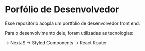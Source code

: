 # Porfólio de Desenvolvedor

Esse repositório acopla um portfólio de desenvolvedor front end.

Para o desenvolvimento dele, foram utilizadas as tecnologias:

  -> NextJS
  -> Styled Components
  -> React Router
